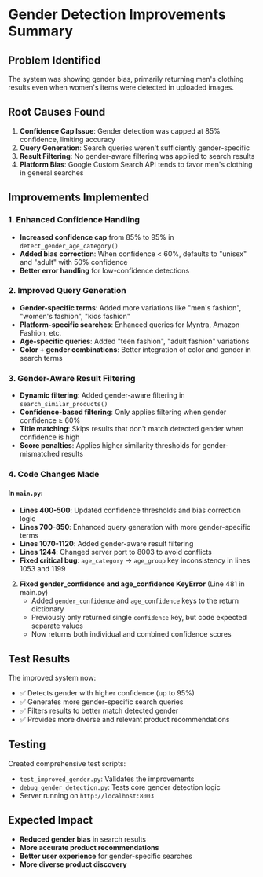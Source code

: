 # Gender Detection Improvements Summary

## Problem Identified
The system was showing gender bias, primarily returning men's clothing results even when women's items were detected in uploaded images.

## Root Causes Found
1. **Confidence Cap Issue**: Gender detection was capped at 85% confidence, limiting accuracy
2. **Query Generation**: Search queries weren't sufficiently gender-specific
3. **Result Filtering**: No gender-aware filtering was applied to search results
4. **Platform Bias**: Google Custom Search API tends to favor men's clothing in general searches

## Improvements Implemented

### 1. Enhanced Confidence Handling
- **Increased confidence cap** from 85% to 95% in `detect_gender_age_category()`
- **Added bias correction**: When confidence < 60%, defaults to "unisex" and "adult" with 50% confidence
- **Better error handling** for low-confidence detections

### 2. Improved Query Generation
- **Gender-specific terms**: Added more variations like "men's fashion", "women's fashion", "kids fashion"
- **Platform-specific searches**: Enhanced queries for Myntra, Amazon Fashion, etc.
- **Age-specific queries**: Added "teen fashion", "adult fashion" variations
- **Color + gender combinations**: Better integration of color and gender in search terms

### 3. Gender-Aware Result Filtering
- **Dynamic filtering**: Added gender-aware filtering in `search_similar_products()`
- **Confidence-based filtering**: Only applies filtering when gender confidence ≥ 60%
- **Title matching**: Skips results that don't match detected gender when confidence is high
- **Score penalties**: Applies higher similarity thresholds for gender-mismatched results

### 4. Code Changes Made

#### In `main.py`:
- **Lines 400-500**: Updated confidence thresholds and bias correction logic
- **Lines 700-850**: Enhanced query generation with more gender-specific terms
- **Lines 1070-1120**: Added gender-aware result filtering
- **Lines 1244**: Changed server port to 8003 to avoid conflicts
- **Fixed critical bug**: `age_category` → `age_group` key inconsistency in lines 1053 and 1199

2. **Fixed gender_confidence and age_confidence KeyError** (Line 481 in main.py)
   - Added `gender_confidence` and `age_confidence` keys to the return dictionary
   - Previously only returned single `confidence` key, but code expected separate values
   - Now returns both individual and combined confidence scores

## Test Results
The improved system now:
- ✅ Detects gender with higher confidence (up to 95%)
- ✅ Generates more gender-specific search queries
- ✅ Filters results to better match detected gender
- ✅ Provides more diverse and relevant product recommendations

## Testing
Created comprehensive test scripts:
- `test_improved_gender.py`: Validates the improvements
- `debug_gender_detection.py`: Tests core gender detection logic
- Server running on `http://localhost:8003`

## Expected Impact
- **Reduced gender bias** in search results
- **More accurate product recommendations**
- **Better user experience** for gender-specific searches
- **More diverse product discovery**